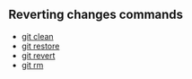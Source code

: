## Reverting changes commands

- [git clean](git-clean.md)
- [git restore](git-restore.md)
- [git revert](git-revert.md)
- [git rm](git-rm.md)

